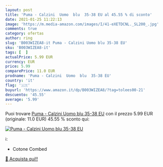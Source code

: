 ```yaml
---
layout: post
title: 'Puma - Calzini  Uomo  blu  35-38 EU al 45.55 % di sconto'
date: 2021-01-25 11:22:13
image: 'https://m.media-amazon.com/images/I/41-eXETDCNL._SL200_.jpg'
comments: true
category: ofertas
author: ring
slug: 'B003WIZEA8-it Puma - Calzini Uomo blu 35-38 EU'
sku: 'B003WIZEA8-it'
tags: [  ]
actualPrice: 5.99 EUR
currency: EUR
price: 5.99
comparePrice: 11.0 EUR
prodname: 'Puma - Calzini  Uomo  blu  35-38 EU'
country: 'it'
flag: '🇮🇹'
buyurl: 'https://www.amazon.it/dp/B003WIZEA8/?tag=tolees00-21'
descuento: '45.55'
average: '5.99'
---
```


Puoi trovare [Puma - Calzini  Uomo  blu  35-38 EU](https://www.amazon.it/dp/B003WIZEA8/?tag=tolees00-21) con il prezzo 5.99 EUR (originale: 11.0 EUR) 45.55 % sconto qui:

[![Puma - Calzini  Uomo  blu  35-38 EU](https://m.media-amazon.com/images/I/41-eXETDCNL._SL200_.jpg)](https://www.amazon.it/dp/B003WIZEA8/?tag=tolees00-21)

ℹ️:

- Cotone Combed

[🛒 Acquista qui!!](https://www.amazon.it/dp/B003WIZEA8/?tag=tolees00-21)
